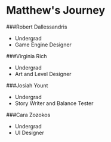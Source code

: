 # Matthew's Journey 

###Robert Dallessandris
- Undergrad
- Game Engine Designer

###Virginia Rich
- Undergrad
- Art and Level Designer

###Josiah Yount
- Undergrad
- Story Writer and Balance Tester

###Cara Zozokos
- Undergrad 
- UI Designer